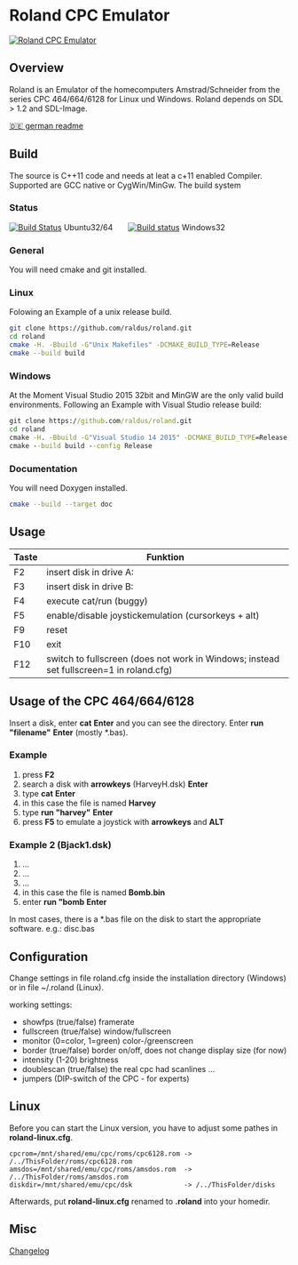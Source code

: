 # Roland CPC Emulator
[![Roland CPC Emulator](https://github.com/raldus/roland/blob/master/files/img/ready.png)](https://www.rolandemu.de/index.html)

## Overview
Roland is an Emulator of the homecomputers Amstrad/Schneider from the series CPC 464/664/6128
for Linux und Windows.
Roland depends on SDL > 1.2 and SDL-Image.

[:de: german readme](https://github.com/raldus/roland/blob/master/README-DE.md)

## Build
The source is C++11 code and needs at leat a c+11 enabled Compiler. Supported are GCC native or CygWin/MinGw. The build system

### Status
[![Build Status](https://travis-ci.org/raldus/roland.svg?branch=master)](https://travis-ci.org/raldus/roland) Ubuntu32/64 &nbsp;&nbsp;&nbsp;&nbsp;&nbsp;
[![Build status](https://ci.appveyor.com/api/projects/status/rsa9fq8brffd5h50?svg=true)](https://ci.appveyor.com/project/raldus/roland) Windows32

### General
You will need cmake and git installed.

### Linux
Folowing an Example of a unix release build.
```bash
git clone https://github.com/raldus/roland.git
cd roland
cmake -H. -Bbuild -G"Unix Makefiles" -DCMAKE_BUILD_TYPE=Release
cmake --build build
```

### Windows 
At the Moment Visual Studio 2015 32bit and MinGW are the only valid build environments.
Following an Example with Visual Studio release build:
```cmd
git clone https://github.com/raldus/roland.git
cd roland
cmake -H. -Bbuild -G"Visual Studio 14 2015" -DCMAKE_BUILD_TYPE=Release
cmake --build build --config Release
```

### Documentation
You will need Doxygen installed.
```bash
cmake --build --target doc
```

## Usage
Taste|Funktion
-----|--------
F2|insert disk in drive A:
F3|insert disk in drive B:
F4|execute cat/run (buggy)
F5|enable/disable joystickemulation (cursorkeys + alt)
F9|reset
F10|exit
F12|switch to fullscreen (does not work in Windows; instead set fullscreen=1 in roland.cfg)

## Usage of the CPC 464/664/6128
Insert a disk, enter **cat**  **Enter** and
you can see the directory. Enter **run "filename"**  **Enter** (mostly *.bas).

### Example

1. press **F2**
2. search a disk with **arrowkeys** (HarveyH.dsk) **Enter**
3. type **cat**  **Enter**
4. in this case the file is named **Harvey**
5. type **run "harvey"**  **Enter**
6. press **F5** to emulate a joystick with **arrowkeys** and **ALT**

### Example 2 (Bjack1.dsk)

1. ...
2. ...
3. ...
4. in this case the file is named **Bomb.bin**
5. enter **run "bomb**  **Enter**

In most cases, there is a *.bas file on the disk
to start the appropriate software. e.g.: disc.bas

## Configuration
Change settings in file roland.cfg inside the installation directory
(Windows) or in file ~/.roland (Linux).

working settings:
* showfps    (true/false) framerate
* fullscreen (true/false) window/fullscreen
* monitor    (0=color, 1=green) color-/greenscreen
* border     (true/false) border on/off, does not change display size (for now)
* intensity  (1-20) brightness
* doublescan (true/false) the real cpc had scanlines ...
* jumpers    (DIP-switch of the CPC - for experts)

## Linux
Before you can start the Linux version, you have to adjust some pathes in
**roland-linux.cfg**.
```text
cpcrom=/mnt/shared/emu/cpc/roms/cpc6128.rom -> /../ThisFolder/roms/cpc6128.rom
amsdos=/mnt/shared/emu/cpc/roms/amsdos.rom  -> /../ThisFolder/roms/amsdos.rom
diskdir=/mnt/shared/emu/cpc/dsk             -> /../ThisFolder/disks
```
Afterwards, put **roland-linux.cfg** renamed to **.roland** into your homedir.

## Misc
[Changelog](https://github.com/raldus/roland/blob/master/CHANGELOG.md)

